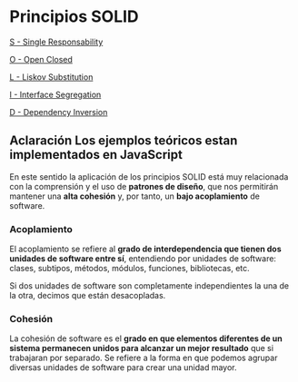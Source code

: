 # Principios SOLID

[S - Single Responsability](https://github.com/barbosalucas278/principios-SOLID/tree/main/SingleResponsability)

[O - Open Closed](https://github.com/barbosalucas278/principios-SOLID/tree/main/OpenClosed)

[L - Liskov Substitution](https://github.com/barbosalucas278/principios-SOLID/tree/main/LiskovSubstitution)

[I - Interface Segregation](https://github.com/barbosalucas278/principios-SOLID/tree/main/InterfaceSegregation)

[D - Dependency Inversion](https://github.com/barbosalucas278/principios-SOLID/tree/main/DependencyInversion)

## **Aclaración** Los ejemplos teóricos estan implementados en JavaScript
En este sentido la aplicación de los principios SOLID está muy relacionada con la comprensión y el uso de **patrones de diseño**, que nos permitirán mantener una **alta cohesión** y, por tanto, un **bajo acoplamiento** de software.

### **Acoplamiento**

El acoplamiento se refiere al **grado de interdependencia que tienen dos unidades de software entre sí**, entendiendo por unidades de software: clases, subtipos, métodos, módulos, funciones, bibliotecas, etc.

Si dos unidades de software son completamente independientes la una de la otra, decimos que están desacopladas.

### **Cohesión**

La cohesión de software es el **grado en que elementos diferentes de un sistema permanecen unidos para alcanzar un mejor resultado** que si trabajaran por separado. Se refiere a la forma en que podemos agrupar diversas unidades de software para crear una unidad mayor.
